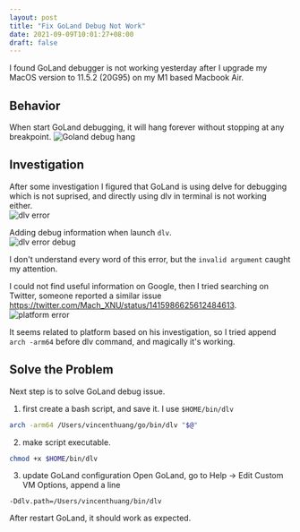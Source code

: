 ```yaml
---
layout: post
title: "Fix GoLand Debug Not Work"
date: 2021-09-09T10:01:27+08:00
draft: false
---
```


I found GoLand debugger is not working yesterday after I upgrade my MacOS version to 11.5.2 (20G95) on my M1 based Macbook Air. 
<!--more-->

## Behavior
When start GoLand debugging, it will hang forever without stopping at any breakpoint.
![Goland debug hang](/go/dlv-error-goland.png)

## Investigation

After some investigation I figured that GoLand is using delve for debugging which is not suprised, and directly using dlv in terminal is not working either.
<br/>
![dlv error](/go/dlv-error-simple.png)

Adding debug information when launch `dlv`.
<br/>
![dlv error debug](/go/dlv-error-debug-info.png)

I don't understand every word of this error, but the `invalid argument` caught my attention. <br/>

I could not find useful information on Google, then I tried searching on Twitter, someone reported a similar issue https://twitter.com/Mach_XNU/status/1415986625612484613. 
<br/>
![platform error](/go/dlv-error-twitter.png)

It seems related to platform based on his investigation, so I tried append `arch -arm64` before dlv command, and magically it's working.

## Solve the Problem
Next step is to solve GoLand debug issue. 

1. first create a bash script, and save it. I use `$HOME/bin/dlv`
```bash
arch -arm64 /Users/vincenthuang/go/bin/dlv "$@"
```

2. make script executable.
```bash
chmod +x $HOME/bin/dlv
```

3. update GoLand configuration
Open GoLand, go to Help -> Edit Custom VM Options, append a line
```
-Ddlv.path=/Users/vincenthuang/bin/dlv
```
After restart GoLand, it should work as expected.

